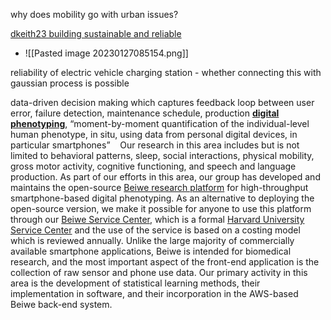 why does mobility go with urban issues?

[dkeith23 building sustainable and reliable](marginnote3app://note/914B82C7-9163-4C33-8EB2-FC8170D095E4)
- ![[Pasted image 20230127085154.png]]

reliability of electric vehicle charging station - whether connecting this with gaussian process is possible 

data-driven decision making which captures feedback loop between user error, failure detection, maintenance schedule, production 
[**digital phenotyping**](https://www.hsph.harvard.edu/onnela-lab/research/ "Research Areas"), “moment-by-moment quantification of the individual-level human phenotype, in situ, using data from personal digital devices, in particular smartphones”
 
 Our research in this area includes but is not limited to behavioral patterns, sleep, social interactions, physical mobility, gross motor activity, cognitive functioning, and speech and language production. As part of our efforts in this area, our group has developed and maintains the open-source [Beiwe research platform](https://www.beiwe.org/) for high-throughput smartphone-based digital phenotyping. As an alternative to deploying the open-source version, we make it possible for anyone to use this platform through our [Beiwe Service Center](https://www.hsph.harvard.edu/onnela-lab/beiwe-service-center/), which is a formal [Harvard University Service Center](https://osp.finance.harvard.edu/service-centers) and the use of the service is based on a costing model which is reviewed annually. Unlike the large majority of commercially available smartphone applications, Beiwe is intended for biomedical research, and the most important aspect of the front-end application is the collection of raw sensor and phone use data. Our primary activity in this area is the development of statistical learning methods, their implementation in software, and their incorporation in the AWS-based Beiwe back-end system.